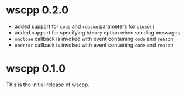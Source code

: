 # wscpp 0.2.0

* added support for `code` and `reason` parameters for `close()`
* added support for specifying `binary` option when sending messages
* `onclose` callback is invoked with event containing `code` and `reason`
* `onerror` callback is invoked with event containing `code` and `reason`

# wscpp 0.1.0
This is the initial release of wscpp.
